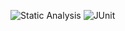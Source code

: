 ![Static Analysis](https://github.com/vvoleman/phr_android/actions/workflows/detekt.yml/badge.svg)
![JUnit](https://github.com/vvoleman/phr_android/actions/workflows/junit.yml/badge.svg)